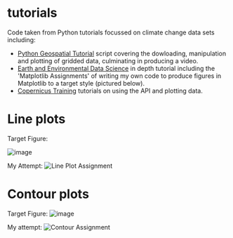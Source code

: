 # tutorials
Code taken from Python tutorials focussed on climate change data sets including:

- [Python Geospatial Tutorial](https://colab.research.google.com/drive/1B7gFBSr0eoZ5IbsA0lY8q3XL8n-3BOn4#scrollTo=sOFhBVx_fQcY) script covering the dowloading, manipulation and plotting of gridded data, culminating in producing a video.
- [Earth and Environmental Data Science](https://earth-env-data-science.github.io/assignments/more_matplotlib.html) in depth tutorial including the 'Matplotlib Assignments' of writing my own code to produce figures in Matplotlib to a target style (pictured below).
- [Copernicus Training](https://github.com/ecmwf-projects/copernicus-training) tutorials on using the API and plotting data.


# Line plots

Target Figure:

![image](https://user-images.githubusercontent.com/44374383/183218089-58e62581-8ef0-458c-8dba-b25565fca5df.png)

My Attempt:
![Line Plot Assignment](https://user-images.githubusercontent.com/44374383/183218167-96ba7e88-43f0-4035-a5c2-08a2055b56a1.png)

# Contour plots

Target Figure:
![image](https://user-images.githubusercontent.com/44374383/182443773-0c7b05b0-d361-4b3f-b5e2-c285efe9be1a.png)

My attempt:
![Contour Assignment](https://user-images.githubusercontent.com/44374383/182443702-2d0d1500-8b36-4bd2-ab47-a0773a72e534.png)
